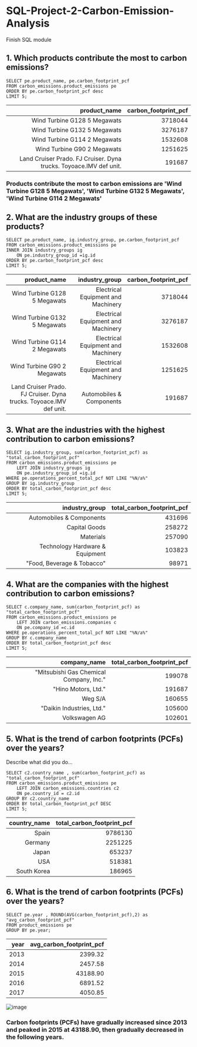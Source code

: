 # SQL-Project-2-Carbon-Emission-Analysis
Finish SQL module

## 1. Which products contribute the most to carbon emissions?

```
SELECT pe.product_name, pe.carbon_footprint_pcf
FROM carbon_emissions.product_emissions pe 
ORDER BY pe.carbon_footprint_pcf desc
LIMIT 5;
```

| product_name                                                       | carbon_footprint_pcf | 
| -----------------------------------------------------------------: | -------------------: | 
| Wind Turbine G128 5 Megawats                                       | 3718044              | 
| Wind Turbine G132 5 Megawats                                       | 3276187              | 
| Wind Turbine G114 2 Megawats                                       | 1532608              | 
| Wind Turbine G90 2 Megawats                                        | 1251625              | 
| Land Cruiser Prado. FJ Cruiser. Dyna trucks. Toyoace.IMV def unit. | 191687               |                                      |         

### Products contribute the most to carbon emissions are 'Wind Turbine G128 5 Megawats', 'Wind Turbine G132 5 Megawats', 'Wind Turbine G114 2 Megawats'
## 2. What are the industry groups of these products?

```
SELECT pe.product_name, ig.industry_group, pe.carbon_footprint_pcf
FROM carbon_emissions.product_emissions pe 
INNER JOIN industry_groups ig 
	ON pe.industry_group_id =ig.id
ORDER BY pe.carbon_footprint_pcf desc
LIMIT 5;
```

| product_name                                                       | industry_group                     | carbon_footprint_pcf | 
| -----------------------------------------------------------------: | ---------------------------------: | -------------------: | 
| Wind Turbine G128 5 Megawats                                       | Electrical Equipment and Machinery | 3718044              | 
| Wind Turbine G132 5 Megawats                                       | Electrical Equipment and Machinery | 3276187              | 
| Wind Turbine G114 2 Megawats                                       | Electrical Equipment and Machinery | 1532608              | 
| Wind Turbine G90 2 Megawats                                        | Electrical Equipment and Machinery | 1251625              | 
| Land Cruiser Prado. FJ Cruiser. Dyna trucks. Toyoace.IMV def unit. | Automobiles & Components           | 191687               |          

## 3. What are the industries with the highest contribution to carbon emissions?

```
SELECT ig.industry_group, sum(carbon_footprint_pcf) as "total_carbon_footprint_pcf"
FROM carbon_emissions.product_emissions pe 
	LEFT JOIN industry_groups ig 
	ON pe.industry_group_id =ig.id
WHERE pe.operations_percent_total_pcf NOT LIKE "%N/a%"
GROUP BY ig.industry_group
ORDER BY total_carbon_footprint_pcf desc
LIMIT 5;
```

| industry_group                  | total_carbon_footprint_pcf | 
| ------------------------------: | -------------------------: | 
| Automobiles & Components        | 431696                     | 
| Capital Goods                   | 258272                     | 
| Materials                       | 257090                     | 
| Technology Hardware & Equipment | 103823                     | 
| "Food, Beverage & Tobacco"      | 98971                      |                


## 4. What are the companies with the highest contribution to carbon emissions?

```
SELECT c.company_name, sum(carbon_footprint_pcf) as "total_carbon_footprint_pcf"
FROM carbon_emissions.product_emissions pe 
	LEFT JOIN carbon_emissions.companies c 
	ON pe.company_id =c.id 
WHERE pe.operations_percent_total_pcf NOT LIKE "%N/a%"
GROUP BY c.company_name
ORDER BY total_carbon_footprint_pcf desc
LIMIT 5;
```

| company_name                            | total_carbon_footprint_pcf | 
| --------------------------------------: | -------------------------: | 
| "Mitsubishi Gas Chemical Company, Inc." | 199078                     | 
| "Hino Motors, Ltd."                     | 191687                     | 
| Weg S/A                                 | 160655                     | 
| "Daikin Industries, Ltd."               | 105600                     | 
| Volkswagen AG                           | 102601                     |      

## 5. What is the trend of carbon footprints (PCFs) over the years?

Describe what did you do...
```
SELECT c2.country_name , sum(carbon_footprint_pcf) as "total_carbon_footprint_pcf"
FROM carbon_emissions.product_emissions pe 
	LEFT JOIN carbon_emissions.countries c2 
	ON pe.country_id = c2.id 
GROUP BY c2.country_name
ORDER BY total_carbon_footprint_pcf DESC 
LIMIT 5;

```

| country_name | total_carbon_footprint_pcf | 
| -----------: | -------------------------: | 
| Spain        | 9786130                    | 
| Germany      | 2251225                    | 
| Japan        | 653237                     | 
| USA          | 518381                     | 
| South Korea  | 186965                     |         

## 6. What is the trend of carbon footprints (PCFs) over the years?

```
SELECT pe.year , ROUND(AVG(carbon_footprint_pcf),2) as "avg_carbon_footprint_pcf" 
FROM product_emissions pe
GROUP BY pe.year;
```

| year | avg_carbon_footprint_pcf | 
| ---: | -----------------------: | 
| 2013 | 2399.32                  | 
| 2014 | 2457.58                  | 
| 2015 | 43188.90                 | 
| 2016 | 6891.52                  | 
| 2017 | 4050.85                  |   

![image](https://github.com/Ng0cMy/SQL-Project-2---Carbon-Emission-Analysis/assets/162866097/2bc6e9af-b4aa-41f7-97d8-1dcf52cddb7d)


### Carbon footprints (PCFs) have gradually increased since 2013 and peaked in 2015 at 43188.90, then gradually decreased in the following years.


